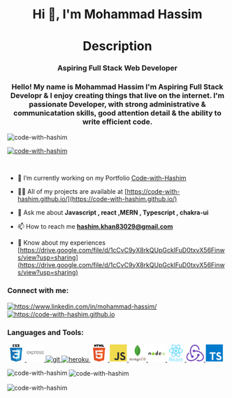 <h1 align="center">Hi 👋, I'm Mohammad Hassim</h1>

<h1 align="center">Description</h1>
<h3 align="center">Aspiring Full Stack Web Developer</h3>

<h3 align="center">Hello! My name is Mohammad Hassim I'm Aspiring Full Stack Developr & I enjoy creating things that live on the internet. I'm passionate Developer, with strong administrative & communicatation skills, good attention detail & the ability to write efficient code.</h3>

<p align="left"> <img src="https://komarev.com/ghpvc/?username=code-with-hashim&label=Profile%20views&color=0e75b6&style=flat" alt="code-with-hashim" /> </p>

<p align="left"> <a href="https://github.com/ryo-ma/github-profile-trophy"><img src="https://github-profile-trophy.vercel.app/?username=code-with-hashim" alt="code-with-hashim" /></a> </p>

<p align="left"> <a href="https://twitter.com/" target="blank"><img src="https://img.shields.io/twitter/follow/?logo=twitter&style=for-the-badge" alt="" /></a> </p>

- 🔭 I’m currently working on my Portfolio [Code-with-Hashim](https://code-with-hashim.github.io)

- 👨‍💻 All of my projects are available at [https://code-with-hashim.github.io/](https://code-with-hashim.github.io/)

- 💬 Ask me about **Javascript , react ,MERN , Typescript , chakra-ui**

- 📫 How to reach me **hashim.khan83029@gmail.com**

- 📄 Know about my experiences [https://drive.google.com/file/d/1cCvC9yX8rkQUpGcklFuD0txvX56Finws/view?usp=sharing](https://drive.google.com/file/d/1cCvC9yX8rkQUpGcklFuD0txvX56Finws/view?usp=sharing)

<h3 align="left">Connect with me:</h3>
<p align="left">
<a href="https://linkedin.com/in/https://www.linkedin.com/in/mohammad-hassim/" target="blank"><img align="center" src="https://raw.githubusercontent.com/rahuldkjain/github-profile-readme-generator/master/src/images/icons/Social/linked-in-alt.svg" alt="https://www.linkedin.com/in/mohammad-hassim/" height="30" width="40" /></a>
<a href="https://code-with-hashim.github.io" target="blank"><img align="center" src="https://i.ibb.co/n3hyrdr/icons8-portfolio-50.png" alt="https://code-with-hashim.github.io" height="30" width="40" /></a>
</p>

<h3 align="left">Languages and Tools:</h3>
<p align="left"> <a href="https://www.w3schools.com/css/" target="_blank" rel="noreferrer"> <img src="https://raw.githubusercontent.com/devicons/devicon/master/icons/css3/css3-original-wordmark.svg" alt="css3" width="40" height="40"/> </a> <a href="https://expressjs.com" target="_blank" rel="noreferrer"> <img src="https://raw.githubusercontent.com/devicons/devicon/master/icons/express/express-original-wordmark.svg" alt="express" width="40" height="40"/> </a> <a href="https://git-scm.com/" target="_blank" rel="noreferrer"> <img src="https://www.vectorlogo.zone/logos/git-scm/git-scm-icon.svg" alt="git" width="40" height="40"/> </a> <a href="https://heroku.com" target="_blank" rel="noreferrer"> <img src="https://www.vectorlogo.zone/logos/heroku/heroku-icon.svg" alt="heroku" width="40" height="40"/> </a> <a href="https://www.w3.org/html/" target="_blank" rel="noreferrer"> <img src="https://raw.githubusercontent.com/devicons/devicon/master/icons/html5/html5-original-wordmark.svg" alt="html5" width="40" height="40"/> </a> <a href="https://developer.mozilla.org/en-US/docs/Web/JavaScript" target="_blank" rel="noreferrer"> <img src="https://raw.githubusercontent.com/devicons/devicon/master/icons/javascript/javascript-original.svg" alt="javascript" width="40" height="40"/> </a> <a href="https://www.mongodb.com/" target="_blank" rel="noreferrer"> <img src="https://raw.githubusercontent.com/devicons/devicon/master/icons/mongodb/mongodb-original-wordmark.svg" alt="mongodb" width="40" height="40"/> </a> <a href="https://nodejs.org" target="_blank" rel="noreferrer"> <img src="https://raw.githubusercontent.com/devicons/devicon/master/icons/nodejs/nodejs-original-wordmark.svg" alt="nodejs" width="40" height="40"/> </a> <a href="https://reactjs.org/" target="_blank" rel="noreferrer"> <img src="https://raw.githubusercontent.com/devicons/devicon/master/icons/react/react-original-wordmark.svg" alt="react" width="40" height="40"/> </a> <a href="https://redux.js.org" target="_blank" rel="noreferrer"> <img src="https://raw.githubusercontent.com/devicons/devicon/master/icons/redux/redux-original.svg" alt="redux" width="40" height="40"/> </a> <a href="https://www.typescriptlang.org/" target="_blank" rel="noreferrer"> <img src="https://raw.githubusercontent.com/devicons/devicon/master/icons/typescript/typescript-original.svg" alt="typescript" width="40" height="40"/> </a> </p>

<p><img align="left" src="https://github-readme-stats.vercel.app/api/top-langs?username=code-with-hashim&show_icons=true&locale=en&layout=compact" alt="code-with-hashim" /></p>

<p>&nbsp;<img align="center" src="https://github-readme-stats.vercel.app/api?username=code-with-hashim&show_icons=true&locale=en" alt="code-with-hashim" /></p>

<p><img align="center" src="https://github-readme-streak-stats.herokuapp.com/?user=code-with-hashim&" alt="code-with-hashim" /></p>
